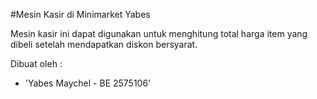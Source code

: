 #Mesin Kasir di Minimarket Yabes

Mesin kasir ini dapat digunakan untuk menghitung total harga item yang dibeli setelah mendapatkan diskon bersyarat.

Dibuat oleh :
- 'Yabes Maychel - BE 2575106' 